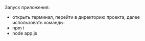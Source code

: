 Запуск приложения:
- открыть терминал, перейти в директорию проекта, далее использовать команды:
- npm i
- node app.js